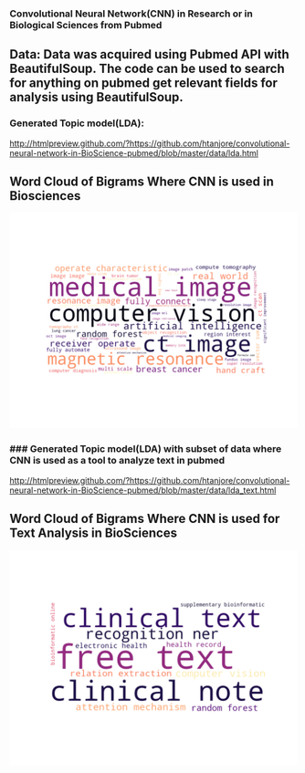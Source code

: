 
### Convolutional Neural Network(CNN) in Research or in Biological Sciences from Pubmed

## Data: Data was acquired using Pubmed API with BeautifulSoup. The code can be used to search for anything on pubmed get relevant fields for analysis using BeautifulSoup.


### Generated Topic model(LDA):

http://htmlpreview.github.com/?https://github.com/htanjore/convolutional-neural-network-in-BioScience-pubmed/blob/master/data/lda.html
## Word Cloud of Bigrams Where CNN is used in Biosciences
![ScreenShot](data/word_cloud_cnn.png 'CNN')

### ### Generated Topic model(LDA) with subset of data where CNN is used as a tool to analyze text in pubmed
http://htmlpreview.github.com/?https://github.com/htanjore/convolutional-neural-network-in-BioScience-pubmed/blob/master/data/lda_text.html

## Word Cloud of Bigrams Where CNN is used for Text Analysis in BioSciences
![ScreenShot](data/word_cloud_cnn_text.png 'CNN Text')